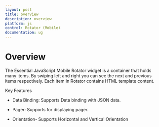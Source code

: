 ```yaml
---
layout: post
title: overview
description: overview
platform: js
control: Rotator (Mobile)
documentation: ug
---
```


# Overview

The Essential JavaScript Mobile Rotator widget is a container that holds many items. By swiping left and right you can see the next and previous items respectively. Each item in Rotator contains HTML template content.

Key Features

* Data Binding: Supports Data binding with JSON data.

* Pager: Supports for displaying pager.

* Orientation- Supports Horizontal and Vertical Orientation



